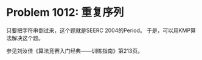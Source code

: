 # Problem 1012: 重复序列

只要把字符串倒过来，这个题就是SEERC 2004的Period。
于是，可以用KMP算法解决这个题。

参见刘汝佳《算法竞赛入门经典——训练指南》第213页。
